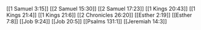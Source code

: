 [[1 Samuel 3:15]]
[[2 Samuel 15:30]]
[[2 Samuel 17:23]]
[[1 Kings 20:43]]
[[1 Kings 21:4]]
[[1 Kings 21:6]]
[[2 Chronicles 26:20]]
[[Esther 2:19]]
[[Esther 7:8]]
[[Job 9:24]]
[[Job 20:5]]
[[Psalms 131:1]]
[[Jeremiah 14:3]]
